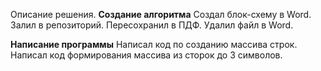 Описание решения.
**Создание алгоритма**
Создал блок-схему в Word.
Залил в репозиторий.
Пересохранил в ПДФ.
Удалил файл в Word.

**Написание программы**
Написал код по созданию массива строк.
Написал код формирования массива из сторок до 3 символов.
